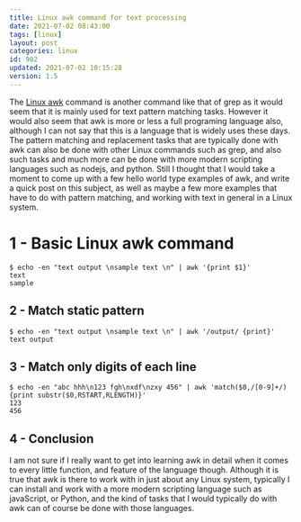 ```yaml
---
title: Linux awk command for text processing
date: 2021-07-02 08:43:00
tags: [linux]
layout: post
categories: linux
id: 902
updated: 2021-07-02 10:15:28
version: 1.5
---
```


The [Linux awk](https://en.wikipedia.org/wiki/AWK) command is another command like that of grep as it would seem that it is mainly used for text pattern matching tasks. However it would also seem that awk is more or less a full programing language also, although I can not say that this is a language that is widely uses these days. The pattern matching and replacement tasks that are typically done with awk can also be done with other Linux commands such as grep, and also such tasks and much more can be done with more modern scripting languages such as nodejs, and python. Still I thought that I would take a moment to come up with a few hello world type examples of awk, and write a quick post on this subject, as well as maybe a few more examples that have to do with pattern matching, and working with text in general in a Linux system.

<!-- more -->

# 1 - Basic Linux awk command



```
$ echo -en "text output \nsample text \n" | awk '{print $1}'
text
sample
```

## 2 - Match static pattern

```
$ echo -en "text output \nsample text \n" | awk '/output/ {print}'
text output
```

## 3 - Match only digits of each line

```
$ echo -en "abc hhh\n123 fgh\nxdf\nzxy 456" | awk 'match($0,/[0-9]+/) {print substr($0,RSTART,RLENGTH)}'
123
456
```

## 4 - Conclusion

I am not sure if I really want to get into learning awk in detail when it comes to every little function, and feature of the language though. Although it is true that awk is there to work with in just about any Linux system, typically I can install and work with a more modern scripting language such as javaScript, or Python, and the kind of tasks that I would typically do with awk can of course be done with those languages.

